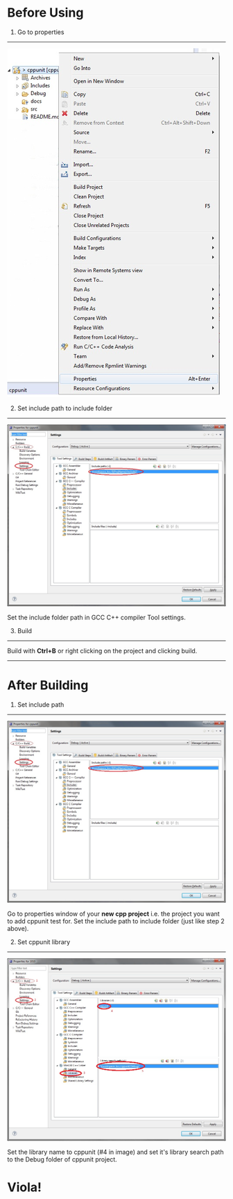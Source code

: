 Before Using
============

1. Go to properties
-------------------
![Go to properties](https://github.com/prasangbc/cppunit/raw/master/docs/images/go-to-properties.jpg "Go to properties")

2. Set include path to include folder
-------------------------------------
![Set include path](https://github.com/prasangbc/cppunit/raw/master/docs/images/set-include-path.jpg "Set include path")

Set the include folder path in GCC C++ compiler Tool settings.

3. Build
--------
Build with __Ctrl+B__ or right clicking on the project and clicking build.

---

After Building
==============

1. Set include path
-------------------
![Set include path](https://github.com/prasangbc/cppunit/raw/master/docs/images/set-include-path.jpg "Set include path")

Go to properties window of your __new cpp project__ i.e. the project you want to add cppunit test for. Set the include path to include folder (just like step 2 above).

2. Set cppunit library
----------------------

![Set include path](https://github.com/prasangbc/cppunit/raw/master/docs/images/set-mingw-libraries.jpg "Set mingw library")

Set the library name to cppunit (#4 in image) and set it's library search path to the Debug folder of cppunit project.

Viola!
======